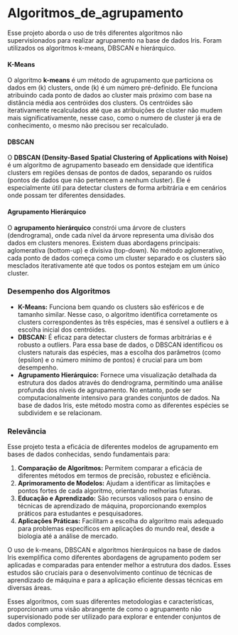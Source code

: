 # Algoritmos_de_agrupamento
Esse projeto aborda o uso de três diferentes algoritmos não supervisionados para realizar agrupamento na base de dados Iris. Foram utilizados os algoritmos k-means, DBSCAN e hierárquico.

#### K-Means
O algoritmo **k-means** é um método de agrupamento que particiona os dados em \(k\) clusters, onde \(k\) é um número pré-definido. Ele funciona atribuindo cada ponto de dados ao cluster mais próximo com base na distância média aos centróides dos clusters. Os centróides são iterativamente recalculados até que as atribuições de cluster não mudem mais significativamente, nesse caso, como o numero de cluster já era de conhecimento, o mesmo não precisou ser recalculado.

#### DBSCAN
O **DBSCAN (Density-Based Spatial Clustering of Applications with Noise)** é um algoritmo de agrupamento baseado em densidade que identifica clusters em regiões densas de pontos de dados, separando os ruídos (pontos de dados que não pertencem a nenhum cluster). Ele é especialmente útil para detectar clusters de forma arbitrária e em cenários onde possam ter diferentes densidades.

#### Agrupamento Hierárquico
O **agrupamento hierárquico** constrói uma árvore de clusters (dendrograma), onde cada nível da árvore representa uma divisão dos dados em clusters menores. Existem duas abordagens principais: aglomerativa (bottom-up) e divisiva (top-down). No método aglomerativo, cada ponto de dados começa como um cluster separado e os clusters são mesclados iterativamente até que todos os pontos estejam em um único cluster.

### Desempenho dos Algoritmos
- **K-Means:** Funciona bem quando os clusters são esféricos e de tamanho similar. Nesse caso, o algoritmo identifica corretamente os clusters correspondentes às três espécies, mas é sensível a outliers e à escolha inicial dos centróides.
- **DBSCAN:** É eficaz para detectar clusters de formas arbitrárias e é robusto a outliers. Para essa base de dados, o DBSCAN identificou os clusters naturais das espécies, mas a escolha dos parâmetros (como \(epsilon\) e o número mínimo de pontos) é crucial para um bom desempenho.
- **Agrupamento Hierárquico:** Fornece uma visualização detalhada da estrutura dos dados através do dendrograma, permitindo uma análise profunda dos níveis de agrupamento. No entanto, pode ser computacionalmente intensivo para grandes conjuntos de dados. Na base de dados Iris, este método mostra como as diferentes espécies se subdividem e se relacionam.

### Relevância
Esse projeto testa a eficácia de diferentes modelos de agrupamento em bases de dados conhecidas, sendo fundamentais para:

1. **Comparação de Algoritmos:** Permitem comparar a eficácia de diferentes métodos em termos de precisão, robustez e eficiência.
2. **Aprimoramento de Modelos:** Ajudam a identificar as limitações e pontos fortes de cada algoritmo, orientando melhorias futuras.
3. **Educação e Aprendizado:** São recursos valiosos para o ensino de técnicas de aprendizado de máquina, proporcionando exemplos práticos para estudantes e pesquisadores.
4. **Aplicações Práticas:** Facilitam a escolha do algoritmo mais adequado para problemas específicos em aplicações do mundo real, desde a biologia até a análise de mercado.

O uso de k-means, DBSCAN e algoritmos hierárquicos na base de dados Iris exemplifica como diferentes abordagens de agrupamento podem ser aplicadas e comparadas para entender melhor a estrutura dos dados. Esses estudos são cruciais para o desenvolvimento contínuo de técnicas de aprendizado de máquina e para a aplicação eficiente dessas técnicas em diversas áreas.

Esses algoritmos, com suas diferentes metodologias e características, proporcionam uma visão abrangente de como o agrupamento não supervisionado pode ser utilizado para explorar e entender conjuntos de dados complexos.
